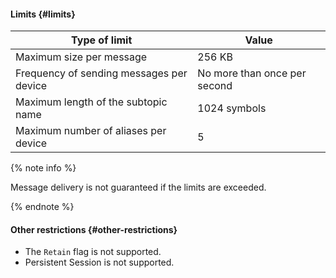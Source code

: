 #### Limits {#limits}

| Type of limit | Value |
| ----- | ----- |
| Maximum size per message | 256 KB |
| Frequency of sending messages per device | No more than once per second |
| Maximum length of the subtopic name | 1024 symbols
| Maximum number of aliases per device | 5

{% note info %}

Message delivery is not guaranteed if the limits are exceeded.

{% endnote %}

#### Other restrictions {#other-restrictions}

- The `Retain` flag is not supported.
- Persistent Session is not supported.


